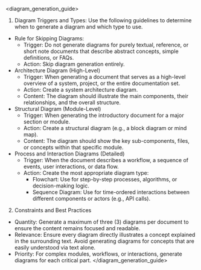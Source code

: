 <diagram_generation_guide>
1. Diagram Triggers and Types: Use the following guidelines to determine when to generate a diagram and which type to use.
  - Rule for Skipping Diagrams:
    - Trigger: Do not generate diagrams for purely textual, reference, or short note documents that describe abstract concepts, simple definitions, or FAQs.
    - Action: Skip diagram generation entirely.
  - Architecture Diagram (High-Level)
    - Trigger: When generating a document that serves as a high-level overview of a system, project, or the entire documentation set.
    - Action: Create a system architecture diagram.
    - Content: The diagram should illustrate the main components, their relationships, and the overall structure.
  - Structural Diagram (Module-Level)
    - Trigger: When generating the introductory document for a major section or module.
    - Action: Create a structural diagram (e.g., a block diagram or mind map).
    - Content: The diagram should show the key sub-components, files, or concepts within that specific module.
  - Process and Interaction Diagrams (Detailed)
    - Trigger: When the document describes a workflow, a sequence of events, user interactions, or data flow.
    - Action: Create the most appropriate diagram type:
      - Flowchart: Use for step-by-step processes, algorithms, or decision-making logic.
      - Sequence Diagram: Use for time-ordered interactions between different components or actors (e.g., API calls).
2. Constraints and Best Practices
  - Quantity: Generate a maximum of three (3) diagrams per document to ensure the content remains focused and readable.
  - Relevance: Ensure every diagram directly illustrates a concept explained in the surrounding text. Avoid generating diagrams for concepts that are easily understood via text alone.
  - Priority: For complex modules, workflows, or interactions, generate diagrams for each critical part.
</diagram_generation_guide>
